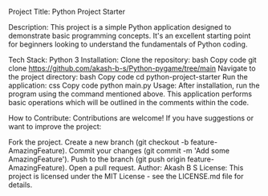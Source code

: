 Project Title: Python Project Starter


Description:
This project is a simple Python application designed to demonstrate basic programming concepts. It's an excellent starting point for beginners looking to understand the fundamentals of Python coding.

Tech Stack:
Python 3
Installation:
Clone the repository:
bash
Copy code
git clone https://github.com/akash-b-s/Python-pygame/tree/main
Navigate to the project directory:
bash
Copy code
cd python-project-starter
Run the application:
css
Copy code
python main.py
Usage:
After installation, run the program using the command mentioned above. This application performs basic operations which will be outlined in the comments within the code.

How to Contribute:
Contributions are welcome! If you have suggestions or want to improve the project:

Fork the project.
Create a new branch (git checkout -b feature-AmazingFeature).
Commit your changes (git commit -m 'Add some AmazingFeature').
Push to the branch (git push origin feature-AmazingFeature).
Open a pull request.
Author:
Akash B S
License:
This project is licensed under the MIT License - see the LICENSE.md file for details.

